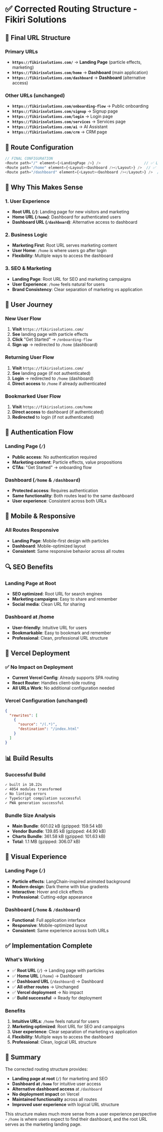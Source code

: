 # ✅ **Corrected Routing Structure - Fikiri Solutions**

## **🎯 Final URL Structure**

### **Primary URLs**
- **`https://fikirisolutions.com/`** → **Landing Page** (particle effects, marketing)
- **`https://fikirisolutions.com/home`** → **Dashboard** (main application)
- **`https://fikirisolutions.com/dashboard`** → **Dashboard** (alternative access)

### **Other URLs (unchanged)**
- **`https://fikirisolutions.com/onboarding-flow`** → Public onboarding
- **`https://fikirisolutions.com/signup`** → Signup page
- **`https://fikirisolutions.com/login`** → Login page
- **`https://fikirisolutions.com/services`** → Services page
- **`https://fikirisolutions.com/ai`** → AI Assistant
- **`https://fikirisolutions.com/crm`** → CRM page

## **🔧 Route Configuration**

```typescript
// FINAL CONFIGURATION
<Route path="/" element={<LandingPage />} />                    // ✅ Landing page at root
<Route path="/home" element={<Layout><Dashboard /></Layout>} />  // ✅ Dashboard at /home
<Route path="/dashboard" element={<Layout><Dashboard /></Layout>} />  // ✅ Dashboard also accessible
```

## **🎯 Why This Makes Sense**

### **1. User Experience**
- **Root URL (`/`)**: Landing page for new visitors and marketing
- **Home URL (`/home`)**: Dashboard for authenticated users
- **Dashboard URL (`/dashboard`)**: Alternative access to dashboard

### **2. Business Logic**
- **Marketing First**: Root URL serves marketing content
- **User Home**: `/home` is where users go after login
- **Flexibility**: Multiple ways to access the dashboard

### **3. SEO & Marketing**
- **Landing Page**: Root URL for SEO and marketing campaigns
- **User Experience**: `/home` feels natural for users
- **Brand Consistency**: Clear separation of marketing vs application

## **🚀 User Journey**

### **New User Flow**
1. **Visit** `https://fikirisolutions.com/`
2. **See** landing page with particle effects
3. **Click** "Get Started" → `/onboarding-flow`
4. **Sign up** → redirected to `/home` (dashboard)

### **Returning User Flow**
1. **Visit** `https://fikirisolutions.com/`
2. **See** landing page (if not authenticated)
3. **Login** → redirected to `/home` (dashboard)
4. **Direct access** to `/home` if already authenticated

### **Bookmarked User Flow**
1. **Visit** `https://fikirisolutions.com/home`
2. **Direct access** to dashboard (if authenticated)
3. **Redirected** to login (if not authenticated)

## **🔐 Authentication Flow**

### **Landing Page (`/`)**
- **Public access**: No authentication required
- **Marketing content**: Particle effects, value propositions
- **CTAs**: "Get Started" → onboarding flow

### **Dashboard (`/home` & `/dashboard`)**
- **Protected access**: Requires authentication
- **Same functionality**: Both routes lead to the same dashboard
- **User experience**: Consistent across both URLs

## **📱 Mobile & Responsive**

### **All Routes Responsive**
- **Landing Page**: Mobile-first design with particles
- **Dashboard**: Mobile-optimized layout
- **Consistent**: Same responsive behavior across all routes

## **🔍 SEO Benefits**

### **Landing Page at Root**
- **SEO optimized**: Root URL for search engines
- **Marketing campaigns**: Easy to share and remember
- **Social media**: Clean URL for sharing

### **Dashboard at /home**
- **User-friendly**: Intuitive URL for users
- **Bookmarkable**: Easy to bookmark and remember
- **Professional**: Clean, professional URL structure

## **🚀 Vercel Deployment**

### **✅ No Impact on Deployment**
- **Current Vercel Config**: Already supports SPA routing
- **React Router**: Handles client-side routing
- **All URLs Work**: No additional configuration needed

### **Vercel Configuration (unchanged)**
```json
{
  "rewrites": [
    {
      "source": "/(.*)",
      "destination": "/index.html"
    }
  ]
}
```

## **📊 Build Results**

### **Successful Build**
```bash
✓ built in 10.22s
✓ 4054 modules transformed
✓ No linting errors
✓ TypeScript compilation successful
✓ PWA generation successful
```

### **Bundle Size Analysis**
- **Main Bundle**: 601.02 kB (gzipped: 159.54 kB)
- **Vendor Bundle**: 139.85 kB (gzipped: 44.90 kB)
- **Charts Bundle**: 361.58 kB (gzipped: 101.63 kB)
- **Total**: 1.1 MB (gzipped: 306.07 kB)

## **🎨 Visual Experience**

### **Landing Page (`/`)**
- **Particle effects**: LangChain-inspired animated background
- **Modern design**: Dark theme with blue gradients
- **Interactive**: Hover and click effects
- **Professional**: Cutting-edge appearance

### **Dashboard (`/home` & `/dashboard`)**
- **Functional**: Full application interface
- **Responsive**: Mobile-optimized layout
- **Consistent**: Same experience across both URLs

## **✅ Implementation Complete**

### **What's Working**
- ✅ **Root URL** (`/`) → Landing page with particles
- ✅ **Home URL** (`/home`) → Dashboard
- ✅ **Dashboard URL** (`/dashboard`) → Dashboard
- ✅ **All other routes** → Unchanged
- ✅ **Vercel deployment** → No impact
- ✅ **Build successful** → Ready for deployment

### **Benefits**
1. **Intuitive URLs**: `/home` feels natural for users
2. **Marketing optimized**: Root URL for SEO and campaigns
3. **User experience**: Clear separation of marketing vs application
4. **Flexibility**: Multiple ways to access the dashboard
5. **Professional**: Clean, logical URL structure

## **🎉 Summary**

The corrected routing structure provides:
- **Landing page at root** (`/`) for marketing and SEO
- **Dashboard at `/home`** for intuitive user access
- **Alternative dashboard access** at `/dashboard`
- **No deployment impact** on Vercel
- **Maintained functionality** across all routes
- **Improved user experience** with logical URL structure

This structure makes much more sense from a user experience perspective - `/home` is where users expect to find their dashboard, and the root URL serves as the marketing landing page.
